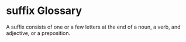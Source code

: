 # suffix Glossary
A suffix consists of one or a few letters at the end of a noun, a verb, and adjective, or a preposition.